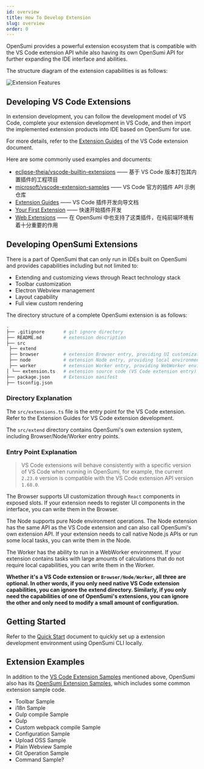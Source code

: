 ```yaml
---
id: overview
title: How To Develop Extension
slug: overview
order: 0
---
```


OpenSumi provides a powerful extension ecosystem that is compatible with the VS Code extension API while also having its own OpenSumi API for further expanding the IDE interface and abilities.

The structure diagram of the extension capabilities is as follows:

![Extension Features](https://img.alicdn.com/imgextra/i2/O1CN01xpzgfe24PvNA26s4q_!!6000000007384-2-tps-1371-940.png)

## Developing VS Code Extensions

In extension development, you can follow the development model of VS Code, complete your extension development in VS Code, and then import the implemented extension products into IDE based on OpenSumi for use.

For more details, refer to the [Extension Guides](https://code.visualstudio.com/api/extension-guides/overview) of the VS Code extension document.

Here are some commonly used examples and documents:

- [eclipse-theia/vscode-builtin-extensions](https://github.com/eclipse-theia/vscode-builtin-extensions) —— 基于 VS Code 版本打包其内置插件的工程项目
- [microsoft/vscode-extension-samples](https://github.com/microsoft/vscode-extension-samples) —— VS Code 官方的插件 API 示例仓库
- [Extension Guides](https://code.visualstudio.com/api/extension-guides/overview) —— VS Code 插件开发向导文档
- [Your First Extension](https://code.visualstudio.com/api/get-started/your-first-extension) —— 快速开始插件开发
- [Web Extensions](https://code.visualstudio.com/api/extension-guides/web-extensions) —— 在 OpenSumi 中也支持了这类插件，在纯前端环境有着十分重要的作用

## Developing OpenSumi Extensions

There is a part of OpenSumi that can only run in IDEs built on OpenSumi and provides capabilities including but not limited to:

- Extending and customizing views through React technology stack
- Toolbar customization
- Electron Webview management
- Layout capability
- Full view custom rendering

The directory structure of a complete OpenSumi extension is as follows:

```bash
.
├── .gitignore       # git ignore directory
├── README.md        # extension description
├── src
 ├── extend
 ├── browser         # extension Browser entry, providing UI customization capability
 ├── node            # extension Node entry, providing local environment operation capability
 ├── worker          # extension Worker entry, providing WebWorker environment operation capability
│ └── extension.ts   # extension source code (VS Code extension entry)
├── package.json     # Extension manifest
├── tsconfig.json
```

### Directory Explanation

The `src/extensions.ts` file is the entry point for the VS Code extension. Refer to the Extension Guides for VS Code extension development.

The `src/extend` directory contains OpenSumi's own extension system, including Browser/Node/Worker entry points.

### Entry Point Explanation

> VS Code extensions will behave consistently with a specific version of VS Code when running in OpenSumi, for example, the current `2.23.0` version is compatible with the VS Code extension API version `1.68.0`.

The Browser supports UI customization through `React` components in exposed slots. If your extension needs to register UI components in the interface, you can write them in the Browser.

The Node supports pure Node environment operations. The Node extension has the same API as the VS Code extension and can also call OpenSumi's own extension API. If your extension needs to call native Node.js APIs or run some local tasks, you can write them in the Node.

The Worker has the ability to run in a WebWorker environment. If your extension contains tasks with large amounts of calculations that do not require local capabilities, you can write them in the Worker.

**Whether it's a VS Code extension or `Browser/Node/Worker`, all three are optional. In other words, if you only need native VS Code extension capabilities, you can ignore the extend directory. Similarly, if you only need the capabilities of one of OpenSumi's extensions, you can ignore the other and only need to modify a small amount of configuration.**

## Getting Started

Refer to the [Quick Start](./quick-start) document to quickly set up a extension development environment using OpenSumi CLI locally.

## Extension Examples

In addition to the [VS Code Extension Samples](https://github.com/microsoft/vscode-extension-samples) mentioned above, OpenSumi also has its [OpenSumi Extension Samples](https://github.com/opensumi/opensumi-extension-samples), which includes some common extension sample code.

- Toolbar Sample
- i18n Sample
- Gulp compile Sample
- Gulp
- Custom webpack compile Sample
- Configuration Sample
- Upload OSS Sample
- Plain Webview Sample
- Git Operation Sample
- Command Sample?

